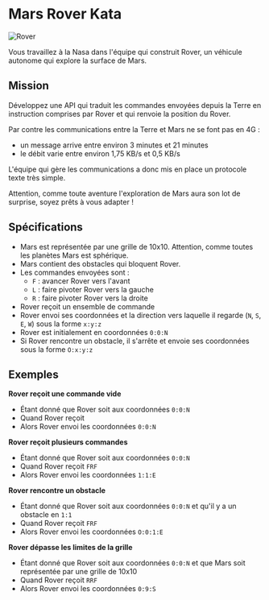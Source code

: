 # Mars Rover Kata

![Rover](../art/rover.jpg)

Vous travaillez à la Nasa dans l'équipe qui construit Rover, un véhicule autonome qui explore la surface de Mars.

## Mission

Développez une API qui traduit les commandes envoyées depuis la Terre en instruction comprises par Rover et qui renvoie la position du Rover.

Par contre les communications entre la Terre et Mars ne se font pas en 4G :

- un message arrive entre environ 3 minutes et 21 minutes
- le débit varie entre environ 1,75 KB/s et 0,5 KB/s

L'équipe qui gère les communications a donc mis en place un protocole texte très simple.

Attention, comme toute aventure l'exploration de Mars aura son lot de surprise, soyez prêts à vous adapter !

## Spécifications

- Mars est représentée par une grille de 10x10. Attention, comme toutes les planètes Mars est sphérique.
- Mars contient des obstacles qui bloquent Rover.
- Les commandes envoyées sont : 
  - `F` : avancer Rover vers l'avant
  - `L` : faire pivoter Rover vers la gauche
  - `R` : faire pivoter Rover vers la droite
- Rover reçoit un ensemble de commande
- Rover envoi ses coordonnées et la direction vers laquelle il regarde (`N`, `S`, `E`, `W`) sous la forme `x:y:z`
- Rover est initialement en coordonnées `0:0:N`
- Si Rover rencontre un obstacle, il s'arrête et envoie ses coordonnées sous la forme `O:x:y:z`

## Exemples

**Rover reçoit une commande vide**

- Étant donné que Rover soit aux coordonnées `0:0:N`
- Quand Rover reçoit ` `
- Alors Rover envoi les coordonnées `0:0:N`

**Rover reçoit plusieurs commandes**

- Étant donné que Rover soit aux coordonnées `0:0:N`
- Quand Rover reçoit `FRF`
- Alors Rover envoi les coordonnées `1:1:E`

**Rover rencontre un obstacle**

- Étant donné que Rover soit aux coordonnées `0:0:N` et qu'il y a un obstacle en `1:1`
- Quand Rover reçoit `FRF`
- Alors Rover envoi les coordonnées `O:0:1:E`

**Rover dépasse les limites de la grille**

- Étant donné que Rover soit aux coordonnées `0:0:N` et que Mars soit représentée par une grille de 10x10
- Quand Rover reçoit `RRF`
- Alors Rover envoi les coordonnées `0:9:S`
